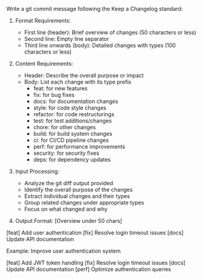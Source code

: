 Write a git commit message following the Keep a Changelog standard:

1. Format Requirements:
   - First line (header): Brief overview of changes (50 characters or less)
   - Second line: Empty line separator
   - Third line onwards (body): Detailed changes with types (100 characters or less)

2. Content Requirements:
   - Header: Describe the overall purpose or impact
   - Body: List each change with its type prefix
     * feat: for new features
     * fix: for bug fixes
     * docs: for documentation changes
     * style: for code style changes
     * refactor: for code restructurings
     * test: for test additions/changes
     * chore: for other changes
     * build: for build system changes
     * ci: for CI/CD pipeline changes
     * perf: for performance improvements
     * security: for security fixes
     * deps: for dependency updates

3. Input Processing:
   - Analyze the git diff output provided
   - Identify the overall purpose of the changes
   - Extract individual changes and their types
   - Group related changes under appropriate types
   - Focus on what changed and why

4. Output Format:
[Overview under 50 chars]

[feat] Add user authentication
[fix] Resolve login timeout issues
[docs] Update API documentation

Example:
Improve user authentication system

[feat] Add JWT token handling
[fix] Resolve login timeout issues
[docs] Update API documentation
[perf] Optimize authentication queries
